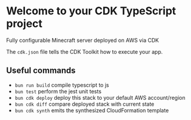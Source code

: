 # Welcome to your CDK TypeScript project

Fully configurable Minecraft server deployed on AWS via CDK

The `cdk.json` file tells the CDK Toolkit how to execute your app.

## Useful commands

- `bun run build` compile typescript to js
- `bun test` perform the jest unit tests
- `bun cdk deploy` deploy this stack to your default AWS account/region
- `bun cdk diff` compare deployed stack with current state
- `bun cdk synth` emits the synthesized CloudFormation template

